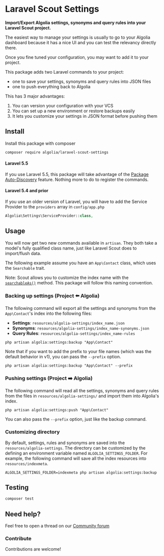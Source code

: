 # Laravel Scout Settings

**Import/Export Algolia settings, synonyms and query rules into your Laravel Scout project.**

The easiest way to manage your settings is usually to go to your Algolia dashboard because it
has a nice UI and you can test the relevancy directly there.

Once you fine tuned your configuration, you may want to add it to your project.

This package adds two Laravel commands to your project:

- one to save your settings, synonyms and query rules into JSON files
- one to push everything back to Algolia

This has 3 major advantages:

1. You can version your configuration with your VCS
2. You can set up a new environment or restore backups easily
3. It lets you customize your settings in JSON format before pushing them

## Install

Install this package with composer

```bash
composer require algolia/laravel-scout-settings
```

#### Laravel 5.5

If you use Laravel 5.5, this package will take advantage of the 
[Package Auto-Discovery](https://medium.com/@taylorotwell/package-auto-discovery-in-laravel-5-5-ea9e3ab20518) feature.
Nothing more to do to register the commands.

#### Laravel 5.4 and prior

If you use an older version of Laravel, you will have to add the Service Provider to
the `providers` array in `config/app.php`

```php
Algolia\Settings\ServiceProvider::class,
```

## Usage

You will now get two new commands available in `artisan`. They both take a model's fully
qualified class name, just like Laravel Scout does to import/flush data.

The following example assume you have an `App\Contact` class, which uses the `Searchable` trait.

Note: Scout allows you to customize the index name with the
[`searchableAs()`](https://laravel.com/docs/scout#configuring-model-indexes) method. This package
will follow this naming convention.

### Backing up settings (Project ⬅️ Algolia)

The following command will export all the settings and synonyms from the `App\Contact`'s
index into the following files:

* **Settings**: `resources/algolia-settings/index_name.json`
* **Synonyms**: `resources/algolia-settings/index_name-synonyms.json`
* **Query Rules**: `resources/algolia-settings/index_name-rules`

```
php artisan algolia:settings:backup "App\Contact"
```

Note that if you want to add the prefix to your file names (which was the default behavior in v1),
you can pass the `--prefix` option.

```
php artisan algolia:settings:backup "App\Contact" --prefix
```

### Pushing settings (Project ➡️ Algolia)

The following command will read all the settings, synonyms and query rules from the 
files in `resources/algolia-settings/` and import them into Algolia's index.

```
php artisan algolia:settings:push "App\Contact"
```

You can also pass the `--prefix` option, just like the backup command.

### Customizing directory

By default, settings, rules and synonyms are saved into the `resources/algolia-settings`.
The directory can be customized by the defining an environment variable named `ALGOLIA_SETTINGS_FOLDER`.
For example, the following command will save all the index resources into `resources/indexmeta`.

```
ALGOLIA_SETTINGS_FOLDER=indexmeta php artisan algolia:settings:backup
```

## Testing

``` bash
composer test
```

## Need help?

Feel free to open a thread on our [Community forum](https://discourse.algolia.com/)

### Contribute

Contributions are welcome!
